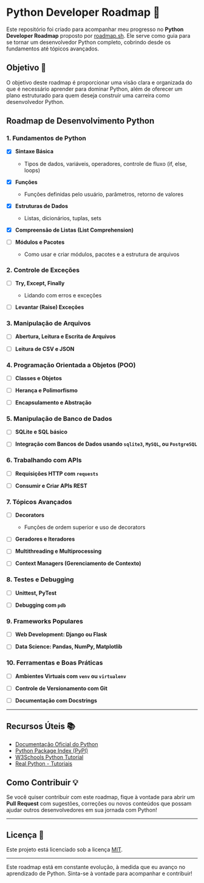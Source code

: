 # Python Developer Roadmap 🐍

Este repositório foi criado para acompanhar meu progresso no **Python Developer Roadmap** proposto por [roadmap.sh](https://roadmap.sh/python). Ele serve como guia para se tornar um desenvolvedor Python completo, cobrindo desde os fundamentos até tópicos avançados.

## Objetivo 🎯

O objetivo deste roadmap é proporcionar uma visão clara e organizada do que é necessário aprender para dominar Python, além de oferecer um plano estruturado para quem deseja construir uma carreira como desenvolvedor Python.

## Roadmap de Desenvolvimento Python

### 1. Fundamentos de Python

- [X] **Sintaxe Básica**  
  - Tipos de dados, variáveis, operadores, controle de fluxo (if, else, loops)
  
- [X] **Funções**  
  - Funções definidas pelo usuário, parâmetros, retorno de valores
  
- [X] **Estruturas de Dados**  
  - Listas, dicionários, tuplas, sets
  
- [X] **Compreensão de Listas (List Comprehension)**

- [ ] **Módulos e Pacotes**  
  - Como usar e criar módulos, pacotes e a estrutura de arquivos

### 2. Controle de Exceções

- [ ] **Try, Except, Finally**  
  - Lidando com erros e exceções

- [ ] **Levantar (Raise) Exceções**

### 3. Manipulação de Arquivos

- [ ] **Abertura, Leitura e Escrita de Arquivos**
  
- [ ] **Leitura de CSV e JSON**

### 4. Programação Orientada a Objetos (POO)

- [ ] **Classes e Objetos**
  
- [ ] **Herança e Polimorfismo**
  
- [ ] **Encapsulamento e Abstração**

### 5. Manipulação de Banco de Dados

- [ ] **SQLite e SQL básico**
  
- [ ] **Integração com Bancos de Dados usando `sqlite3`, `MySQL`, ou `PostgreSQL`**

### 6. Trabalhando com APIs

- [ ] **Requisições HTTP com `requests`**

- [ ] **Consumir e Criar APIs REST**

### 7. Tópicos Avançados

- [ ] **Decorators**  
  - Funções de ordem superior e uso de decorators

- [ ] **Geradores e Iteradores**
  
- [ ] **Multithreading e Multiprocessing**

- [ ] **Context Managers (Gerenciamento de Contexto)**

### 8. Testes e Debugging

- [ ] **Unittest, PyTest**

- [ ] **Debugging com `pdb`**

### 9. Frameworks Populares

- [ ] **Web Development: Django ou Flask**

- [ ] **Data Science: Pandas, NumPy, Matplotlib**

### 10. Ferramentas e Boas Práticas

- [ ] **Ambientes Virtuais com `venv` ou `virtualenv`**

- [ ] **Controle de Versionamento com Git**

- [ ] **Documentação com Docstrings**

---

## Recursos Úteis 📚

- [Documentação Oficial do Python](https://docs.python.org/3/)
- [Python Package Index (PyPI)](https://pypi.org/)
- [W3Schools Python Tutorial](https://www.w3schools.com/python/)
- [Real Python - Tutoriais](https://realpython.com/)

## Como Contribuir 💡

Se você quiser contribuir com este roadmap, fique à vontade para abrir um **Pull Request** com sugestões, correções ou novos conteúdos que possam ajudar outros desenvolvedores em sua jornada com Python!

---

## Licença 📜

Este projeto está licenciado sob a licença [MIT](LICENSE).

---

Este roadmap está em constante evolução, à medida que eu avanço no aprendizado de Python. Sinta-se à vontade para acompanhar e contribuir!